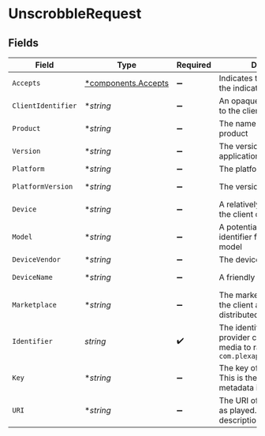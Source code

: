 # UnscrobbleRequest


## Fields

| Field                                                                                                       | Type                                                                                                        | Required                                                                                                    | Description                                                                                                 | Example                                                                                                     |
| ----------------------------------------------------------------------------------------------------------- | ----------------------------------------------------------------------------------------------------------- | ----------------------------------------------------------------------------------------------------------- | ----------------------------------------------------------------------------------------------------------- | ----------------------------------------------------------------------------------------------------------- |
| `Accepts`                                                                                                   | [*components.Accepts](../../models/components/accepts.md)                                                   | :heavy_minus_sign:                                                                                          | Indicates the client accepts the indicated media types                                                      |                                                                                                             |
| `ClientIdentifier`                                                                                          | **string*                                                                                                   | :heavy_minus_sign:                                                                                          | An opaque identifier unique to the client                                                                   | abc123                                                                                                      |
| `Product`                                                                                                   | **string*                                                                                                   | :heavy_minus_sign:                                                                                          | The name of the client product                                                                              | Plex for Roku                                                                                               |
| `Version`                                                                                                   | **string*                                                                                                   | :heavy_minus_sign:                                                                                          | The version of the client application                                                                       | 2.4.1                                                                                                       |
| `Platform`                                                                                                  | **string*                                                                                                   | :heavy_minus_sign:                                                                                          | The platform of the client                                                                                  | Roku                                                                                                        |
| `PlatformVersion`                                                                                           | **string*                                                                                                   | :heavy_minus_sign:                                                                                          | The version of the platform                                                                                 | 4.3 build 1057                                                                                              |
| `Device`                                                                                                    | **string*                                                                                                   | :heavy_minus_sign:                                                                                          | A relatively friendly name for the client device                                                            | Roku 3                                                                                                      |
| `Model`                                                                                                     | **string*                                                                                                   | :heavy_minus_sign:                                                                                          | A potentially less friendly identifier for the device model                                                 | 4200X                                                                                                       |
| `DeviceVendor`                                                                                              | **string*                                                                                                   | :heavy_minus_sign:                                                                                          | The device vendor                                                                                           | Roku                                                                                                        |
| `DeviceName`                                                                                                | **string*                                                                                                   | :heavy_minus_sign:                                                                                          | A friendly name for the client                                                                              | Living Room TV                                                                                              |
| `Marketplace`                                                                                               | **string*                                                                                                   | :heavy_minus_sign:                                                                                          | The marketplace on which the client application is distributed                                              | googlePlay                                                                                                  |
| `Identifier`                                                                                                | *string*                                                                                                    | :heavy_check_mark:                                                                                          | The identifier of the media provider containing the media to rate.  Typically `com.plexapp.plugins.library` |                                                                                                             |
| `Key`                                                                                                       | **string*                                                                                                   | :heavy_minus_sign:                                                                                          | The key of the item to rate.  This is the `ratingKey` found in metadata items                               |                                                                                                             |
| `URI`                                                                                                       | **string*                                                                                                   | :heavy_minus_sign:                                                                                          | The URI of the item to mark as played.  See intro for description of the URIs                               |                                                                                                             |